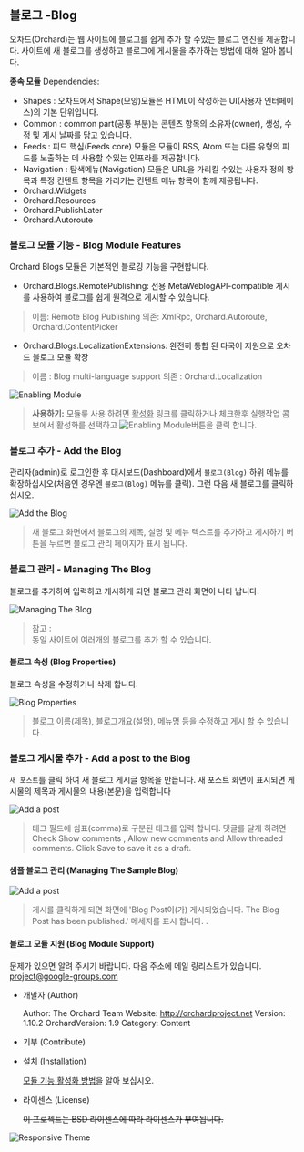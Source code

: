 ## 블로그 -Blog

오차드(Orchard)는 웹 사이트에 블로그를 쉽게 추가 할 수있는 블로그 엔진을 제공합니다.  사이트에 새 블로그를 생성하고 블로그에 게시물을 추가하는 방법에 대해 알아 봅니다.


**종속 모듈** Dependencies: 
- Shapes : 오차드에서 Shape(모양)모듈은 HTML이 작성하는 UI(사용자 인터페이스)의 기본 단위입니다.
- Common : common part(공통 부분)는 콘텐츠 항목의 소유자(owner), 생성, 수정 및 게시 날짜를 담고 있습니다. 
- Feeds : 피드 핵심(Feeds core) 모듈은 모듈이 RSS, Atom 또는 다른 유형의 피드를 노출하는 데 사용할 수있는 인프라를 제공합니다.
- Navigation : 탐색메뉴(Navigation) 모듈은 URL을 가리킬 수있는 사용자 정의 항목과 특정 컨텐트 항목을 가리키는 컨텐트 메뉴 항목이 함께 제공됩니다.
- Orchard.Widgets
- Orchard.Resources
- Orchard.PublishLater
- Orchard.Autoroute


### 블로그 모듈 기능 - Blog Module Features

Orchard Blogs 모듈은 기본적인 블로깅 기능을 구현합니다.

* Orchard.Blogs.RemotePublishing: 전용 MetaWeblogAPI-compatible 게시를 사용하여 블로그를  쉽게 원격으로 게시할 수 있습니다.

> 이름: Remote Blog Publishing
> 의존: XmlRpc, Orchard.Autoroute, Orchard.ContentPicker

* Orchard.Blogs.LocalizationExtensions: 완전히 통합 된 다국어 지원으로 오차드 블로그 모듈 확장

> 이름 : Blog multi-language support
> 의존 : Orchard.Localization
 		
![Enabling Module](../Media/images/modules/orchard.blogs/modules.png)
> **<i class="fa fa-info-circle"></i> 사용하기:** 모듈릏 사용 하려면 <u>활성화</u> 링크를 클릭하거나 체크한후 실행작업 콤보에서 활성화를 선택하고 ![Enabling Module](../Media/images/buttons/btn-execute.png)버튼을 클릭 합니다.



### 블로그 추가  - Add the Blog

관리자(admin)로 로그인한 후 대시보드(Dashboard)에서 `블로그(Blog)` 하위 메뉴를 확장하십시오(처음인 경우엔 `블로그(Blog)` 메뉴를 클릭). 그런 다음 새 블로그를 클릭하십시오. 


![Add the Blog](../Media/images/modules/Orchard.blogs/01-addblog.png)

> 새 블로그 화면에서 블로그의 제목, 설명 및 메뉴 텍스트를 추가하고 게시하기 버튼을 누르면 블로그 관리 페이지가 표시 됩니다.
 

### 블로그 관리  - Managing The Blog
 
블로그를 추가하여 입력하고 게시하게 되면 블로그 관리 화면이 나타 납니다.

![Managing The Blog](../Media/images/modules/Orchard.Blogs/02-managingtheblog.png) 

> <span class="info"><i class="fa fa-exclamation-circle" ></i> 참고</span> : <br />동일 사이트에 여러개의  블로그를 추가 할 수 있습니다.
 
 
#### 블로그 속성 (Blog Properties)

블로그 속성을 수정하거나 삭제 합니다. 

![Blog Properties](../Media/images/modules/Orchard.blogs/03-blogproperties.png)

> 블로그 이름(제목), 블로그개요(설명), 메뉴명 등을 수정하고 게시 할 수 있습니다.


### 블로그 게시물 추가  - Add a post to the Blog

`새 포스트`를 클릭 하여 새 블로그 게시글 항목을 만듭니다. 새 포스트 화면이 표시되면 게시물의 제목과 게시물의 내용(본문)을 입력합니다


![Add a post](../Media/images/modules/Orchard.blogs/04-blogsAddaPost.png) 
> 태그 필드에 쉼표(comma)로 구분된 태그를 입력 합니다.
댓글를 달게 하려면  Check Show comments , Allow new comments and Allow threaded comments. Click Save to save it as a draft.


#### 샘플 블로그 관리  (Managing The Sample Blog)

![Add a post](../Media/images/modules/Orchard.blogs/05-manage-sampleblog.png)
> 게시를 클릭하게 되면 화면에 '<span class="info">Blog Post이(가) 게시되었습니다. The Blog Post has been published.</span>' 메세지를 표시 합니다.
.

 
 
#### 블로그 모듈  지원 (Blog Module Support)

문제가 있으면 알려 주시기 바랍니다.
다음 주소에 메일 링리스트가 있습니다. project@google-groups.com

* 개발자 (Author)

	Author: The Orchard Team
	Website: http://orchardproject.net
	Version: 1.10.2
	OrchardVersion: 1.9
	Category: Content
	

* 기부 (Contribute)



* 설치 (Installation)

	<i class="fa fa-link"></i> [ 모듈 기능 활성화 방법](../inx2-modules.html#module-features)을 알아 보십시오.

* 라이센스 (License)

  <del>이 프로젝트는 BSD 라이센스에 따라 라이센스가 부여됩니다.</del>

![Responsive Theme](../Media/images/_blank.png)


